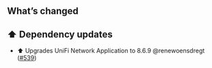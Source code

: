 ## What’s changed

## ⬆️ Dependency updates

- ⬆️ Upgrades UniFi Network Application to 8.6.9 @renewoensdregt ([#539](https://github.com/hassio-addons/addon-unifi/pull/539))
